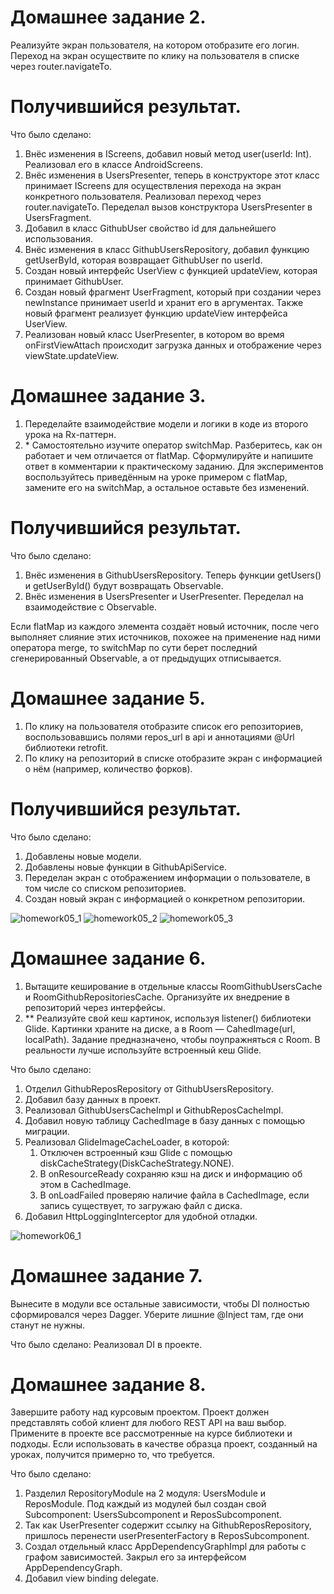 # Домашнее задание 2.
Реализуйте экран пользователя, на котором отобразите его логин. Переход на экран осуществите по клику на пользователя в списке через router.navigateTo.

# Получившийся результат.

Что было сделано:
1. Внёс изменения в IScreens, добавил новый метод user(userId: Int). Реализовал его в классе AndroidScreens.
2. Внёс изменения в UsersPresenter, теперь в конструкторе этот класс принимает IScreens для осуществления перехода на экран конкретного пользователя. Реализовал переход через router.navigateTo. Переделал вызов конструктора UsersPresenter в UsersFragment.
3. Добавил в класс GithubUser свойство id для дальнейшего использования.
4. Внёс изменения в класс GithubUsersRepository, добавил функцию getUserById, которая возвращает GithubUser по userId.
5. Создан новый интерфейс UserView с функцией updateView, которая принимает GithubUser.
6. Создан новый фрагмент UserFragment, который при создании через newInstance принимает userId и хранит его в аргументах. Также новый фрагмент реализует функцию updateView интерфейса UserView.
7. Реализован новый класс UserPresenter, в котором во время onFirstViewAttach происходит загрузка данных и отображение через viewState.updateView.

# Домашнее задание 3.
1. Переделайте взаимодействие модели и логики в коде из второго урока на Rx-паттерн.
2. \* Самостоятельно изучите оператор switchMap. Разберитесь, как он работает и чем отличается от flatMap. Сформулируйте и напишите ответ в комментарии к практическому заданию. Для экспериментов воспользуйтесь приведённым на уроке примером с flatMap, замените его на switchMap, а остальное оставьте без изменений.

# Получившийся результат.

Что было сделано:
1. Внёс изменения в GithubUsersRepository. Теперь функции getUsers() и getUserById() будут возвращать Observable.
2. Внёс изменения в UsersPresenter и UserPresenter. Переделал на взаимодействие с Observable.

Если flatMap из каждого элемента создаёт новый источник, после чего выполняет слияние этих источников, похожее на применение над ними оператора merge, то  switchMap по сути берет последний сгенерированный Observable, а от предыдущих отписывается.

# Домашнее задание 5.
1. По клику на пользователя отобразите список его репозиториев, воспользовавшись полями repos_url в api и аннотациями @Url библиотеки retrofit.
2. По клику на репозиторий в списке отобразите экран с информацией о нём (например, количество форков).

# Получившийся результат.

Что было сделано:
1. Добавлены новые модели.
2. Добавлены новые функции в GithubApiService.
3. Переделан экран с отображением информации о пользователе, в том числе со списком репозиториев.
4. Создан новый экран с информацией о конкретном репозитории.

![homework05_1](images/homework05_1.gif) 
![homework05_2](images/homework05_2.png) 
![homework05_3](images/homework05_3.png) 

# Домашнее задание 6.
1. Вытащите кеширование в отдельные классы RoomGithubUsersCache и RoomGithubRepositoriesCache. Организуйте их внедрение в репозиторий через интерфейсы.
2. \*\* Реализуйте свой кеш картинок, используя listener() библиотеки Glide. Картинки храните на диске, а в Room — CahedImage(url, localPath). Задание предназначено, чтобы поупражняться с Room. В реальности лучше используйте встроенный кеш Glide.

Что было сделано:
1. Отделил GithubReposRepository от GithubUsersRepository.
2. Добавил базу данных в проект. 
3. Реализовал GithubUsersCacheImpl и GithubReposCacheImpl.
4. Добавил новую таблицу CachedImage в базу данных с помощью миграции.
5. Реализовал GlideImageCacheLoader, в которой:
    1) Отключен встроенный кэш Glide с помощью diskCacheStrategy(DiskCacheStrategy.NONE).
    2) В onResourceReady сохраняю кэш на диск и информацию об этом в CachedImage.
    3) В onLoadFailed проверяю наличие файла в CachedImage, если запись существует, то загружаю файл с диска.
6. Добавил HttpLoggingInterceptor для удобной отладки.

![homework06_1](images/homework06_1.gif) 

# Домашнее задание 7.
Вынесите в модули все остальные зависимости, чтобы DI полностью сформировался через Dagger. Уберите лишние @Inject там, где они станут не нужны.

Что было сделано:
Реализовал DI в проекте.

# Домашнее задание 8.
Завершите работу над курсовым проектом. Проект должен представлять собой клиент для любого REST API на ваш выбор. Примените в проекте все рассмотренные на курсе библиотеки и подходы. Если использовать в качестве образца проект, созданный на уроках, получится примерно то, что требуется.

Что было сделано:
1. Разделил RepositoryModule на 2 модуля: UsersModule и ReposModule. Под каждый из модулей был создан свой Subcomponent: UsersSubcomponent и ReposSubcomponent.
2. Так как UserPresenter содержит ссылку на GithubReposRepository, пришлось перенести userPresenterFactory в ReposSubcomponent.
3. Создал отдельный класс AppDependencyGraphImpl для работы с графом зависимостей. Закрыл его за интерфейсом AppDependencyGraph.
4. Добавил view binding delegate.